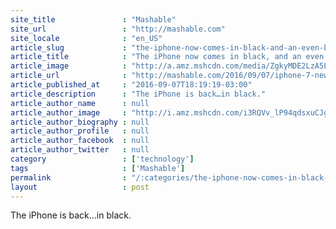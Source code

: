 ```yaml
---
site_title               : "Mashable"
site_url                 : "http://mashable.com"
site_locale              : "en_US"
article_slug             : "the-iphone-now-comes-in-black-and-an-even-blacker-black"
article_title            : "The iPhone now comes in black, and an even blacker black"
article_image            : "http://a.amz.mshcdn.com/media/ZgkyMDE2LzA5LzA3LzRhL3VubmFtZWQuODQ0MzAuanBnCnAJdGh1bWIJMTIwMHg2MzAKZQlqcGc/d3011098/7e6/unnamed.jpg"
article_url              : "http://mashable.com/2016/09/07/iphone-7-new-colors/"
article_published_at     : "2016-09-07T18:19:19-03:00"
article_description      : "The iPhone is back…in black."
article_author_name      : null
article_author_image     : "http://i.amz.mshcdn.com/i3RQVv_lP94qdsxuCJgICTKBGg0=/90x90/2016%2F09%2F16%2F56%2Fhttpsd2mhye01h4nj2n.cloudfront.netmediaZgkyMDE2LzAx.6d630.jpg"
article_author_biography : null
article_author_profile   : null
article_author_facebook  : null
article_author_twitter   : null
category                 : ['technology']
tags                     : ['Mashable']
permalink                : "/:categories/the-iphone-now-comes-in-black-and-an-even-blacker-black/"
layout                   : post
---
```


The iPhone is back…in black.
